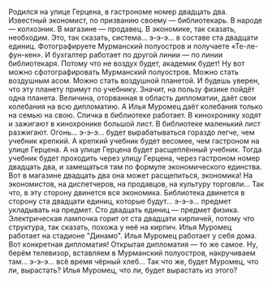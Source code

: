 Родился на улице Герцена, в гастрономе номер двадцать два. Известный экономист, по призванию своему — библиотекарь. В народе — колхозник. В магазине — продавец. В экономике, так сказать, необходим. Это, так сказать, система… э-э-э… в составе ста двадцати единиц. Фотографируете Мурманский полуостров и получаете «Те-ле-фун-кен». И бухгалтер работает по другой линии — по линии библиотекаря. Потому что не воздух будет, академик будет! Ну вот можно сфотографировать Мурманский полуостров. Можно стать воздушным асом. Можно стать воздушной планетой. И будешь уверен, что эту планету примут по учебнику. Значит, на пользу физике пойдёт одна планета. Величина, оторванная в область дипломатии, даёт свои колебания на всю дипломатию. А Илья Муромец даёт колебания только на семью на свою. Спичка в библиотеке работает. В кинохронику ходят и зажигают в кинохронике большой лист. В библиотеке маленький лист разжигают. Огонь… э-э-э… будет вырабатываться гораздо легче, чем учебник крепкий. А крепкий учебник будет весомее, чем гастроном на улице Герцена. А на улице Герцена будет расщеплённый учебник. Тогда учебник будет проходить через улицу Герцена, через гастроном номер двадцать два, и замещаться там по формуле экономического единства. Вот в магазине двадцать два она может расщепиться, экономика! На экономистов, на диспетчеров, на продавцов, на культуру торговли… Так что, в эту сторону двинется вся экономика. Библиотека двинется в сторону ста двадцати единиц, которые будут… э-э-э… предмет укладывать на предмет. Сто двадцать единиц — предмет физика. Электрическая лампочка горит от ста двадцати кирпичей, потому что структура, так сказать, похожа у неё на кирпич. Илья Муромец работает на стадионе "Динамо". Илья Муромец работает у себя дома. Вот конкретная дипломатия! Открытая дипломатия — то же самое. Ну, берём телевизор, вставляем в Мурманский полуостров, накручиваем там… э-э-э… всё время чёрный хлеб… Так что же, будет Муромец, что ли, вырастать? Илья Муромец, что ли, будет вырастать из этого?